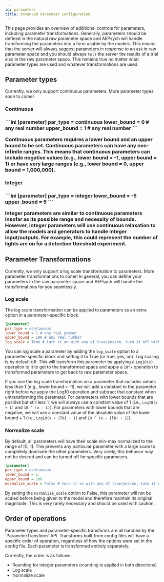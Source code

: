 ```yaml
---
id: parameters
title: Advanced Parameter Configuration
---
```


This page provides an overview of additional controls for parameters, including
parameter transformations. Generally, parameters should be defined in the natural raw
parameter space and AEPsych will handle transforming the parameters into a form usable
by the models. This means that the server will always suggest parameters in response to
an `ask` in raw parameter space and you should always `tell` the server the
results of a trial also in the raw parameter space. This remains true no matter
what parameter types are used and whatever transformations are used.

<h2>Parameter types</h2>
Currently, we only support continuous parameters. More parameter types soon to come!

<h3>Continuous<h3>
```ini
[parameter]
par_type = continuous
lower_bound = 0 # any real number
upper_bound = 1 # any real number
```

Continuous parameters requires a lower bound and an upper bound to be set. Continuous
parameters can have any non-infinite ranges. This means that continuous parameters can
include negative values (e.g., lower bound = -1, upper bound = 1) or have very large
ranges (e.g., lower bound = 0, upper bound = 1,000,000).

<h3>Integer<h3>
```ini
[parameter]
par_type = integer
lower_bound = -5
upper_bound = 5
```

Integer parameters are similar to continuous parameters insofar as its possible range
and necessity of bounds. However, integer parameters will use continuous relaxation to
allow the models and generators to handle integer input/outputs. For example, this could
represent the number of lights are on for a detection threshold experiment. 

<h2>Parameter Transformations</h2>
Currently, we only support a log scale transformation to parameters. More parameter
transformations to come! In general, you can define your parameters in the raw
parameter space and AEPsych will handle the transformations for you seamlessly.

<h3>Log scale</h3>
The log scale transformation can be applied to parameters as an extra option in a
parameter-specific block.

```ini
[parameter]
par_type = continuous
lower_bound = 1 # any real number
upper_bound = 100 # any real number
log_scale = True # turn it on with any of true/yes/on, turn it off with any of false/no/off; case insensitive
```

You can log scale a parameter by adding the `log_scale` option to a parameter-specific
block and setting it to True (or true, yes, on). Log scaling is by default off. This
will transform this parameter by applying a `Log10(x)` operation to it to get to the
transformed space and apply a `10^x` operation to transformed parameters to get back to
raw parameter space.

If you use the log scale transformation on a parameter that includes values less than 1
(e.g., lower bound = -1), we will add a constant to the parameter right before we
apply the Log10 operation and subtract that constant when untransforming the parameter.
For parameters with lower bounds that are positive but still less 1, we will always use
a constant value of 1 (i.e., `Log10(x + 1)` and `10 ^ (x - 1)`). For parameters with
lower bounds that are negative, we will use a constant value of the absolute value of
the lower bound + 1 (i.e., `Log10(x + |lb| + 1)` and `10 ^ (x - |lb| - 1)`).

<h3>Normalize scale</h3>
By default, all parameters will have their scale min-max normalized to the range of 
[0, 1]. This prevents any particular parameter with a large scale to completely dominate
the other parameters. Very rarely, this behavior may not be desired and can be turned 
off for specific parameters.

```ini
[parameter]
par_type = continuous
lower_bound = 1 
upper_bound = 100
normalize_scale = False # turn it on with any of true/yes/on, turn it off with any of false/no/off; case insensitive
```

By setting the `normalize_scale` option to False, this parameter will not be scaled 
before being given to the model and therefore maintain its original magnitude. This is
very rarely necessary and should be used with caution. 

<h2>Order of operations</h2>
Parameter types and parameter-specific transforms are all handled by the 
`ParameterTransform` API. Transforms built from config files will have a specific order
of operation, regardless of how the options were set in the config file. Each parameter
is transformed entirely separately. 

Currently, the order is as follows:
* Rounding for integer parameters (rounding is applied in both directions)
* Log scale
* Normalize scale